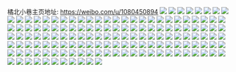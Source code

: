 橘北小巷主页地址: https://weibo.com/u/1080450894 
![](https://wx4.sinaimg.cn/mw2000/40665f4ely1h9kt5aqblaj227k2y31ky.jpg) 
![](https://wx4.sinaimg.cn/mw2000/40665f4ely1h9kt587vdej20kw0kwtcn.jpg) 
![](https://wx4.sinaimg.cn/mw2000/40665f4ely1h9k0fqu58vj21ho1zkqv5.jpg) 
![](https://wx4.sinaimg.cn/mw2000/40665f4ely1h9hrdzfn9tj22c0340u0x.jpg) 
![](https://wx4.sinaimg.cn/mw2000/40665f4ely1h9bhupjjh9j20zo2567wi.jpg) 
![](https://wx4.sinaimg.cn/mw2000/40665f4ely1h9bhuri51gj20zo256x6p.jpg) 
![](https://wx4.sinaimg.cn/mw2000/40665f4ely1h9bhuo0wsuj20zo256u0x.jpg) 
![](https://wx4.sinaimg.cn/mw2000/40665f4ely1h9bhuuehshj20zo256x6p.jpg) 
![](https://wx4.sinaimg.cn/mw2000/40665f4ely1h9bhuspc3aj20zo2564qp.jpg) 
![](https://wx4.sinaimg.cn/mw2000/40665f4ely1h98cm7t59sj23402c0hdt.jpg) 
![](https://wx4.sinaimg.cn/mw2000/40665f4ely1h987s44xclj20zo1bkthp.jpg) 
![](https://wx4.sinaimg.cn/mw2000/40665f4ely1h8wlprrclgj20wi1ycaj1.jpg) 
![](https://wx4.sinaimg.cn/mw2000/40665f4ely1h8vknzex8yj21hc0u0wsz.jpg) 
![](https://wx4.sinaimg.cn/mw2000/40665f4ely1h8tae50bikj219e1okh38.jpg) 
![](https://wx4.sinaimg.cn/mw2000/40665f4ely1h8tae5sry6j219e1oktp8.jpg) 
![](https://wx4.sinaimg.cn/mw2000/40665f4ely1h8tae68gwlj219e1ok1af.jpg) 
![](https://wx4.sinaimg.cn/mw2000/40665f4ely1h8tae6mj6vj219e1okdzn.jpg) 
![](https://wx4.sinaimg.cn/mw2000/40665f4ely1h8tae7g40rj22c0340b29.jpg) 
![](https://wx4.sinaimg.cn/mw2000/40665f4ely1h8tae4ez9vj20zo0zo0zz.jpg) 
![](https://wx4.sinaimg.cn/mw2000/40665f4ely1h8rybbjfwkj20zo256qv6.jpg) 
![](https://wx4.sinaimg.cn/mw2000/40665f4ely1h8r656rd38j20zo1bkq8h.jpg) 
![](https://wx4.sinaimg.cn/mw2000/40665f4ely1h8r63e0cp4j22c02c0kjl.jpg) 
![](https://wx4.sinaimg.cn/mw2000/40665f4ely1h8qyulzyvtj20sp1f0q8v.jpg) 
![](https://wx4.sinaimg.cn/mw2000/40665f4ely1h8poxft9jqj21w91w9kjl.jpg) 
![](https://wx4.sinaimg.cn/mw2000/40665f4ely1h8ly3l0io9j21nk27fhdt.jpg) 
![](https://wx4.sinaimg.cn/mw2000/40665f4ely1h8hgi10dp5j20zo2567vx.jpg) 
![](https://wx4.sinaimg.cn/mw2000/40665f4ely1h8hgit7hujj22qg21u7wi.jpg) 
![](https://wx4.sinaimg.cn/mw2000/40665f4ely1h8fb54i90aj20u01hcn5p.jpg) 
![](https://wx4.sinaimg.cn/mw2000/40665f4ely1h8d646nk8bj20zo256ahc.jpg) 
![](https://wx4.sinaimg.cn/mw2000/40665f4ely1h86w3sibxyj20zo25615j.jpg) 
![](https://wx4.sinaimg.cn/mw2000/40665f4ely1h83ntn0viej21zl2nge83.jpg) 
![](https://wx4.sinaimg.cn/mw2000/40665f4ely1h83gfwpkdnj20zo0hvac5.jpg) 
![](https://wx4.sinaimg.cn/mw2000/40665f4ely1h7z4t7whcxj22c0340x6p.jpg) 
![](https://wx4.sinaimg.cn/mw2000/40665f4ely1h7td7krhxcj22c0340u0x.jpg) 
![](https://wx4.sinaimg.cn/mw2000/40665f4ely1h7td7lfvfnj21wv2jte81.jpg) 
![](https://wx4.sinaimg.cn/mw2000/40665f4ely1h7sy0sf4jlj20zo256kjl.jpg) 
![](https://wx4.sinaimg.cn/mw2000/40665f4ely1h7qzkmb8g5j21hi1zce81.jpg) 
![](https://wx4.sinaimg.cn/mw2000/40665f4ely1h7oc8fpmbpj20zo0zo78b.jpg) 
![](https://wx4.sinaimg.cn/mw2000/40665f4ely1h7fgpu6w0kj20zo256kjl.jpg) 
![](https://wx4.sinaimg.cn/mw2000/40665f4ely1h7daue1xqaj20zo0zo7bc.jpg) 
![](https://wx4.sinaimg.cn/mw2000/40665f4ely1h7bqsv02s5j20zo0hgq52.jpg) 
![](https://wx4.sinaimg.cn/mw2000/40665f4ely1h79q5b9f24j20te095tas.jpg) 
![](https://wx4.sinaimg.cn/mw2000/40665f4ely1h772k0hwo8j22560zohdv.jpg) 
![](https://wx4.sinaimg.cn/mw2000/40665f4ely1h75ssiz0xwj22ot3l3ni5.jpg) 
![](https://wx4.sinaimg.cn/mw2000/40665f4ely1h75ssdjqhuj223u2t47wj.jpg) 
![](https://wx4.sinaimg.cn/mw2000/40665f4ely1h751cd815ij20w01dcdi4.jpg) 
![](https://wx4.sinaimg.cn/mw2000/40665f4egy1h6thf4sm5nj20k00zktdy.jpg) 
![](https://wx4.sinaimg.cn/mw2000/40665f4egy1h6qc9crhj8j22ot3l3u0z.jpg) 
![](https://wx4.sinaimg.cn/mw2000/40665f4egy1h6oulodms6j225q2vnqv5.jpg) 
![](https://wx4.sinaimg.cn/mw2000/40665f4egy1h6nsfeioe3j21j02ps7wi.jpg) 
![](https://wx4.sinaimg.cn/mw2000/40665f4egy1h6nsfhcxmcj21j02ps7wi.jpg) 
![](https://wx4.sinaimg.cn/mw2000/40665f4egy1h6lv7bf3nbj21z11z1kjl.jpg) 
![](https://wx4.sinaimg.cn/mw2000/40665f4egy1h6dhb8u10qj22dc35sais.jpg) 
![](https://wx4.sinaimg.cn/mw2000/40665f4egy1h6dhb3iqorj22ji1wmjxd.jpg) 
![](https://wx4.sinaimg.cn/mw2000/40665f4egy1h6dhbdtvrhj22dc35s7dy.jpg) 
![](https://wx4.sinaimg.cn/mw2000/40665f4egy1h6dhbgf8s7j22my1z7u0x.jpg) 
![](https://wx4.sinaimg.cn/mw2000/40665f4egy1h6dhc6n91ij229p1paakn.jpg) 
![](https://wx4.sinaimg.cn/mw2000/40665f4egy1h6cktoeh9gj22ai320e83.jpg) 
![](https://wx4.sinaimg.cn/mw2000/40665f4egy1h6cku4bbbtj22ai320u0y.jpg) 
![](https://wx4.sinaimg.cn/mw2000/40665f4egy1h6cktw2jkbj22ai320b2b.jpg) 
![](https://wx4.sinaimg.cn/mw2000/40665f4egy1h6cktsuyr1j22ai320hdu.jpg) 
![](https://wx4.sinaimg.cn/mw2000/40665f4egy1h6cku0dp6rj22ai3201kz.jpg) 
![](https://wx4.sinaimg.cn/mw2000/40665f4egy1h6cktk0twtj22ai320kjm.jpg) 
![](https://wx4.sinaimg.cn/mw2000/40665f4egy1h622kglwwij20u00u0q6b.jpg) 
![](https://wx4.sinaimg.cn/mw2000/40665f4egy1h60rfoar2ej20zo256u0x.jpg) 
![](https://wx4.sinaimg.cn/mw2000/40665f4egy1h5txcttfc0j223u2t4npd.jpg) 
![](https://wx4.sinaimg.cn/mw2000/40665f4egy1h5smt7u0f0j21y52lihdt.jpg) 
![](https://wx4.sinaimg.cn/mw2000/40665f4egy1h5smt5hlkoj223u2t4npd.jpg) 
![](https://wx4.sinaimg.cn/mw2000/40665f4egy1h5smtanvo9j21s92dpe81.jpg) 
![](https://wx4.sinaimg.cn/mw2000/40665f4egy1h5smtd1eyaj223u2t4npd.jpg) 
![](https://wx4.sinaimg.cn/mw2000/40665f4egy1h5mxmb6bhhj20xn0xn132.jpg) 
![](https://wx4.sinaimg.cn/mw2000/40665f4egy1h5bn2mikafj226r2x0b2a.jpg) 
![](https://wx4.sinaimg.cn/mw2000/40665f4egy1h5bn2o7logj21t82eynpd.jpg) 
![](https://wx4.sinaimg.cn/mw2000/40665f4egy1h5bn2uk9fqj225m2vie82.jpg) 
![](https://wx4.sinaimg.cn/mw2000/40665f4egy1h5bn2ozfe1j20ov0x5dhr.jpg) 
![](https://wx4.sinaimg.cn/mw2000/40665f4egy1h5bn31356nj22bi33ehdx.jpg) 
![](https://wx4.sinaimg.cn/mw2000/40665f4egy1h594hfaphqj20e70anjti.jpg) 
![](https://wx4.sinaimg.cn/mw2000/40665f4egy1h56tgnhfahj20zo256b2a.jpg) 
![](https://wx4.sinaimg.cn/mw2000/40665f4egy1h56tgse18dj20zo256x6p.jpg) 
![](https://wx4.sinaimg.cn/mw2000/40665f4egy1h55tabjo7lj22292r0x6p.jpg) 
![](https://wx4.sinaimg.cn/mw2000/40665f4egy1h4jww9nz4gj20u01hcnap.jpg) 
![](https://wx4.sinaimg.cn/mw2000/40665f4egy1h4aob056nej22c02c0kjl.jpg) 
![](https://wx4.sinaimg.cn/mw2000/40665f4egy1h4aoajnl2yj22c02c04qq.jpg) 
![](https://wx4.sinaimg.cn/mw2000/40665f4egy1h414o9yx6ej21ds0n01kx.jpg) 
![](https://wx4.sinaimg.cn/mw2000/40665f4egy1h4094nwjkaj20rv0xh44s.jpg) 
![](https://wx4.sinaimg.cn/mw2000/40665f4egy1h3yscjln2yj20zo256x6p.jpg) 
![](https://wx4.sinaimg.cn/mw2000/40665f4egy1h3qh7tclcvj20st12ftfr.jpg) 
![](https://wx4.sinaimg.cn/mw2000/40665f4egy1h3f2n1km55j20zo256x6p.jpg) 
![](https://wx4.sinaimg.cn/mw2000/40665f4egy1h39bzdv81uj20zo2564mi.jpg) 
![](https://wx4.sinaimg.cn/mw2000/40665f4egy1h33qrgwyr5j20sg1kwdw0.jpg) 
![](https://wx4.sinaimg.cn/mw2000/40665f4egy1h33qro4joxj20sg1kwnc1.jpg) 
![](https://wx4.sinaimg.cn/mw2000/40665f4egy1h33qrmz37yj20u01hc4d6.jpg) 
![](https://wx4.sinaimg.cn/mw2000/40665f4egy1h32iitbs67j20v715l7ax.jpg) 
![](https://wx4.sinaimg.cn/mw2000/40665f4egy1h32iisd3d0j22c02c0kjl.jpg) 
![](https://wx4.sinaimg.cn/mw2000/40665f4egy1h32ij12x2dj22c02c0kjm.jpg) 
![](https://wx4.sinaimg.cn/mw2000/40665f4egy1h32ij299obj20zo0zotcz.jpg) 
![](https://wx4.sinaimg.cn/mw2000/40665f4egy1h2z9g3qy0yj20iq0iqgn0.jpg) 
![](https://wx4.sinaimg.cn/mw2000/40665f4egy1h2z9hi8rv1j20zo0zo12m.jpg) 
![](https://wx4.sinaimg.cn/mw2000/40665f4egy1h2giu90411j20zo256u0x.jpg) 
![](https://wx4.sinaimg.cn/mw2000/40665f4egy1h2c2c60530j20zo256qeo.jpg) 
![](https://wx4.sinaimg.cn/mw2000/40665f4egy1h2c2c58rhuj20qm1hg11w.jpg) 
![](https://wx4.sinaimg.cn/mw2000/40665f4egy1h2bqmi89gxj22c02c0npd.jpg) 
![](https://wx4.sinaimg.cn/mw2000/40665f4egy1h263rk2sdlj21401e0ds3.jpg) 
![](https://wx4.sinaimg.cn/mw2000/40665f4egy1h263raoeq4j229f30knpf.jpg) 
![](https://wx4.sinaimg.cn/mw2000/40665f4egy1h263rinr7nj21401e017v.jpg) 
![](https://wx4.sinaimg.cn/mw2000/40665f4egy1h259t07mgoj214p1iadxn.jpg) 
![](https://wx4.sinaimg.cn/mw2000/40665f4egy1h259t13592j216k1krka4.jpg) 
![](https://wx4.sinaimg.cn/mw2000/40665f4egy1h22c5aofadj21ok28qb29.jpg) 
![](https://wx4.sinaimg.cn/mw2000/40665f4egy1h22c5bxg2vj21tu2fs4qp.jpg) 
![](https://wx4.sinaimg.cn/mw2000/40665f4egy1h21mk0jvu1j21iq20y7l0.jpg) 
![](https://wx4.sinaimg.cn/mw2000/40665f4egy1h21mk1uvtej21ts2fqh1u.jpg) 
![](https://wx4.sinaimg.cn/mw2000/40665f4egy1h21mk303w9j21lx257dyb.jpg) 
![](https://wx4.sinaimg.cn/mw2000/40665f4egy1h21mk43e44j21vy2imh3x.jpg) 
![](https://wx4.sinaimg.cn/mw2000/40665f4egy1h1oyga6xcwj21wn2jjb29.jpg) 
![](https://wx4.sinaimg.cn/mw2000/40665f4egy1h1oyg7bv8yj22c0340qv7.jpg) 
![](https://wx4.sinaimg.cn/mw2000/40665f4egy1h1oygbid5xj21wc2j4e81.jpg) 
![](https://wx4.sinaimg.cn/mw2000/40665f4egy1h1fnpa9xlwj21uj1dw4qp.jpg) 
![](https://wx4.sinaimg.cn/mw2000/40665f4egy1h1fnp8608mj24mo3344qv.jpg) 
![](https://wx4.sinaimg.cn/mw2000/40665f4egy1h11tonx9pjj22c02c0qkc.jpg) 
![](https://wx4.sinaimg.cn/mw2000/40665f4egy1h0zhyl2gs7j213e13ek3d.jpg) 
![](https://wx4.sinaimg.cn/mw2000/40665f4ely1h0y7mxq6qij21rl1rlh9g.jpg) 
![](https://wx4.sinaimg.cn/mw2000/40665f4egy1h0vu4xlz6xj20u00u0wn5.jpg) 
![](https://wx4.sinaimg.cn/mw2000/40665f4egy1h0ujldbtsqj20zo256x6p.jpg) 
![](https://wx4.sinaimg.cn/mw2000/40665f4egy1h0s8keo84ej20u00u042t.jpg) 
![](https://wx4.sinaimg.cn/mw2000/40665f4egy1h0s8kg5tcij20u00u00uy.jpg) 
![](https://wx4.sinaimg.cn/mw2000/40665f4ely1h0qzb7xerfj20jz0qnq4j.jpg) 
![](https://wx4.sinaimg.cn/mw2000/40665f4egy1h0oj1qk9y7j21400u07ef.jpg) 
![](https://wx4.sinaimg.cn/mw2000/40665f4egy1h0mr2h2a1ej22bz2bz7wi.jpg) 
![](https://wx4.sinaimg.cn/mw2000/40665f4egy1h0ke6h080kj20zo183dq0.jpg) 
![](https://wx4.sinaimg.cn/mw2000/40665f4egy1h0ivtgj4rbj20zo256b29.jpg) 
![](https://wx4.sinaimg.cn/mw2000/40665f4egy1h0ivtkepj6j20zo256b29.jpg) 
![](https://wx4.sinaimg.cn/mw2000/40665f4egy1h0ivtny6qkj20zo256b29.jpg) 
![](https://wx4.sinaimg.cn/mw2000/40665f4egy1h0ivtqlzhpj20zo256b29.jpg) 
![](https://wx4.sinaimg.cn/mw2000/40665f4egy1h0ivttmns8j20zo256b29.jpg) 
![](https://wx4.sinaimg.cn/mw2000/40665f4egy1h07tl8y4g3j21o0280x6p.jpg) 
![](https://wx4.sinaimg.cn/mw2000/40665f4egy1h07tl3perij22dc35shdv.jpg) 
![](https://wx4.sinaimg.cn/mw2000/40665f4egy1h07tlbxk59j21rf2cl7wh.jpg) 
![](https://wx4.sinaimg.cn/mw2000/40665f4egy1h032t43vlfj22mg1yux6q.jpg) 
![](https://wx4.sinaimg.cn/mw2000/40665f4egy1h032t8xspnj22c02c04qq.jpg) 
![](https://wx4.sinaimg.cn/mw2000/40665f4egy1gzrpv1b4lzj22c03407wi.jpg) 
![](https://wx4.sinaimg.cn/mw2000/40665f4egy1gzrpuze3kfj22c0340kjl.jpg) 
![](https://wx4.sinaimg.cn/mw2000/40665f4egy1gzrpuw8dfvj21j02ps1dy.jpg) 
![](https://wx4.sinaimg.cn/mw2000/40665f4egy1gzrpv80ixrj22c0340hdu.jpg) 
![](https://wx4.sinaimg.cn/mw2000/40665f4egy1gzidlyt45kj20zo0zon2j.jpg) 
